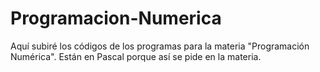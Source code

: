Programacion-Numerica
=====================

Aquí subiré los códigos de los programas para la materia "Programación Numérica". Están en Pascal porque así se pide en la materia.